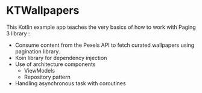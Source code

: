 # KTWallpapers
This Kotlin example app teaches the very basics of how to work with Paging 3 library :

- Consume content from the Pexels API to fetch curated wallpapers using pagination library.
- Koin library for dependency injection
- Use of architecture components
  - ViewModels
  - Repository pattern
- Handling asynchronous task with coroutines


